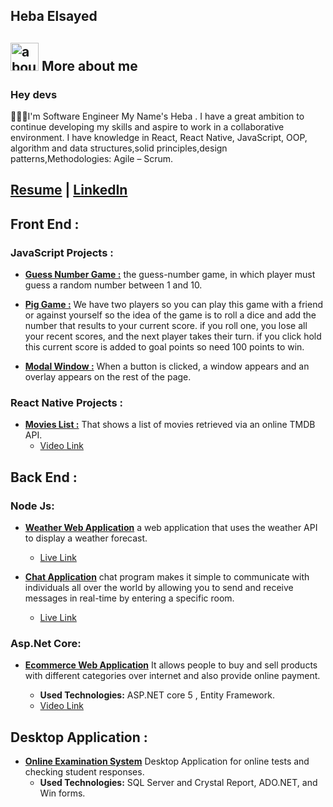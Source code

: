 ## Heba Elsayed 

## <img width="45" alt="about" src="https://raw.github.com/elizarov/elizarov/master/about.png"> More about me



### Hey devs

👨🏼‍💻I'm Software Engineer My Name's Heba . I have a great ambition to continue developing my skills and aspire to work in a collaborative environment. I have knowledge in React, React Native, JavaScript, OOP, algorithm and data structures,solid principles,design patterns,Methodologies: Agile – Scrum.

## [Resume](https://drive.google.com/drive/u/0/folders/14i-Xb0jyAfWu57fFMpMbS9LT0XraneEg) | [LinkedIn](https://www.linkedin.com/in/heba-el-sayed/)

## Front End :

### JavaScript Projects :

   - [**Guess Number Game :**](https://github.com/hebaelsayed1098/Guess-My-Number) the guess-number game, in which player must guess a random number between 1 and 10.

   - [**Pig Game :**](https://github.com/hebaelsayed1098/Modal-Javascript) We have two players so you can play this game with a friend or against yourself so the idea     of the game is to roll a dice and add the number that results to your current score. if you roll one, you lose all your recent scores, and the next player takes       their turn. if you click hold this current score is added to goal points so need 100 points to win.

  - [**Modal Window :**](https://github.com/hebaelsayed1098/Modal-Javascript) When a button is clicked, a window appears and an overlay appears on the rest of the         page.

### React Native Projects :

  - [**Movies List :**](https://github.com/hebaelsayed1098/TMDB-APP-React-Native) That shows a list of movies retrieved via an online TMDB API.
    - [Video Link](https://drive.google.com/drive/u/0/folders/192GFa136Ie1Z1aIPHImJiE2WPLPVm_k6)

## Back End :

  ### Node Js:

  - [**Weather Web Application**](https://github.com/hebaelsayed1098/weather-app-node.js) a web application that uses the weather API to display a weather forecast.

    - [Live Link](https://h-weather-app.herokuapp.com/)

- [**Chat Application**](https://github.com/hebaelsayed1098/Chat-app-nodejs) chat program makes it simple to communicate with individuals all over the world by           allowing you to send and receive messages in real-time by entering a specific room.
   - [Live Link](https://example-app-chat-iti.herokuapp.com/)

### Asp.Net Core:

 - [**Ecommerce Web Application**](https://github.com/Omniakhalid/E-commerce-website) It allows people to buy and sell products with different categories over             internet and also provide online payment.

      - **Used Technologies:** ASP.NET core 5 , Entity Framework.
      - [Video Link](https://drive.google.com/drive/u/0/folders/1Q10bedJSEGcOX6KrdhnM76wUaTWFgVt3)

## Desktop Application :

- [**Online Examination System**](https://github.com/Omniakhalid/E-commerce-website) Desktop Application for online tests and checking student responses.
  - **Used Technologies:** SQL Server and Crystal Report, ADO.NET, and Win forms.
